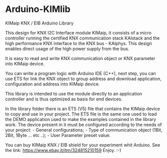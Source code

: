 # Arduino-KIMlib
KIMaip KNX / EIB Arduino Library

This design for KNX I2C Interface module KIMaip, it consists of a micro controller running the certified KNX communication stack KAIstack and the high performance KNX interface to the KNX bus - KAIphys. This design enables direct usage of the high power supply from the bus.

It is easy to read and write KNX communication object or KNX parameter into KIMaip device.

You can write a program logic with Arduino IDE (C++), next step, you can use ETS for link the KNX object to group address and download application, configuration and address into KIMaip device.

This library is intended to use the module directly to an application controller and is thus optimized as basis for end devices.

In the library folder there is an ETS (V5) file that contains the KIMaip device to copy and use in your project.
The ETS file is the same one used to load the DEMO application used to make the examples contained in the library work.
The device present in it must be configured according to the needs of your project:
    - General configurations;
    - Type of communication object (1Bit, 2Bit, 1Byte ... etc ..);
    - User Parameter preset value.

You can buy KIMaip KNX / EIB shield for your experiment whit Arduino.
See the link: https://www.ebay.it/itm/324815210159
Enjoy. :-)
